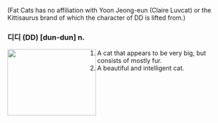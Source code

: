 (Fat Cats has no affiliation with Yoon Jeong-eun (Claire Luvcat) or the Kittisaurus brand of which the character of DD is lifted from.)

### 디디 (DD) [dun-dun] n.
<img align="left" width="200" height="150" src="https://github.com/user-attachments/assets/e6e68ea8-5db5-4d46-939d-f8701299640b">

1. A cat that appears to be very big, but consists of mostly fur.<br />
2. A beautiful and intelligent cat.


